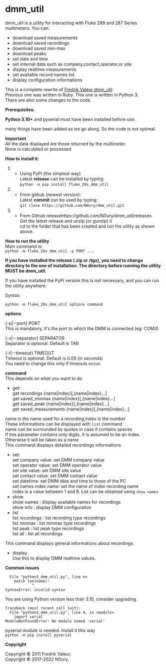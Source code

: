 # dmm_util
dmm_util is a utility for interacting with Fluke 289 and 287 Series multimeters.
You can:
- download saved measurements
- download saved recordings
- download saved min-max
- download peaks
- set date and time
- set internal data such as company,contact,operator,or site
- display realtime measurements
- set available record names list
- display configuration informations

This is a complete rewrite of [Fredrik Valeur dmm_util](https://github.com/fvaleur/dmm_util)  
Previous one was written in Ruby. This one is written in Python 3.  
There are also some changes to the code.

**Prerequisites:**

**Python 3.10+** and pyserial must have been installed before use.

many things have been added as we go along. So the code is not optimal.

**Important**  
All the data displayed are those returned by the multimeter.  
None is calculated or processed


**How to install it:**

1. - Using PyPi (the simplest way)  
Latest **release** can be installed by typing:  
`python -m pip install fluke_28x_dmm_util`  


2. - From github (newest version):  
Latest **commit** can be used by typing:  
`git clone https://github.com/N0ury/dmm_util.git`


3. -  From Github releasehttps://github.com/N0ury/dmm_util/releases  
Get the latest release and unzip (or gunzip) it  
cd to the folder that has been created and run the utility as shown above.


**How to run the utility**  
Main command is:  
`python -m fluke_28x_dmm_util -p PORT ...`  

**If you have installed the release (.zip or /tgz), you need to change directory to the one of installation. The directory before running the utility MUST be dmm_util.**

If you have installed the PyPi version this is not necessary, and you can run the utility anywhere.  

Syntax:  

`python -m fluke_28x_dmm_util options command`  

**options**  

{-p|--port} PORT  
This is mandatory, it's the port to which the DMM is connected (eg: COM3)   

{-s|--separator} SEPARATOR  
Separator is optional. Default is TAB  

{-t|--timeout} TIMEOUT  
Timeout is optional. Default is 0.09 (in seconds)  
You need to change this only if timeouts occur.

**command**  
This depends on what you want to do  
- get:  
get recordings {name|index}[,{name|index}...]  
get saved_minmax {name|index}[,{name|index}...]  
get saved_peak {name|index}[,{name|index}...]  
get saved_measurements {name|index}[,{name|index}...]    

name is the name used for a recording,index is the number  
These informations can be displayed with `list` command  
name can be surrounded by quotes in case it contains spaces  
If this parameter contains only digits, it is assumed to be an index. Otherwise it will be taken as a name  
This command displays detailed recordings informations
- set:  
set company value: set DMM company value  
set operator value: set DMM operator value  
set site value: set DMM site value  
set contact value: set DMM contact value  
set datetime: set DMM date and time to those of the PC  
set names index name: set the name of index recording name  
index is a value between 1 and 8. List can be obtained using `show names`
- show  
show names : display available names for recordings  
show info : display DMM configuration
- list  
list recordings : list recording type recordings  
list minmax : list minmax type recordings  
list peak : list peak type recordings  
list all : list all recordings

This command displays general informations about recordings

- display  
Use this to display DMM realtime values.


**Common issues**
```
  File "python3_dmm_util.py", line nn
    match len(name):
            ^
SyntaxError: invalid syntax
```

You are using Python version less than 3.10, consider upgrading.

```
Traceback (most recent call last):
  File "python3_dmm_util.py", line 4, in <module>
    import serial
ModuleNotFoundError: No module named 'serial'
```

pyserial module is needed.
Install it this way  
`python -m pip install pyserial`


**Copyright**

Copyright © 2011 Fredrik Valeur.  
Copyright © 2017-2022 N0ury.

